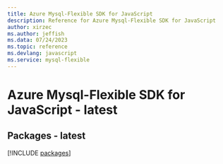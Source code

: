 ```yaml
---
title: Azure Mysql-Flexible SDK for JavaScript
description: Reference for Azure Mysql-Flexible SDK for JavaScript
author: xirzec
ms.author: jeffish
ms.data: 07/24/2023
ms.topic: reference
ms.devlang: javascript
ms.service: mysql-flexible
---
```

# Azure Mysql-Flexible SDK for JavaScript - latest
## Packages - latest
[!INCLUDE [packages](mysql-flexible-index.md)]
